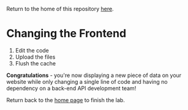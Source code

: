 Return to the home of this repository [here](../readme.md).

# Changing the Frontend
1. Edit the code
2. Upload the files
3. Flush the cache

**Congratulations** - you're now displaying a new piece of data on your website while only changing a single line of code and having no dependency on a back-end API development team! 

Return back to the [home page](../readme.md) to finish the lab.